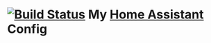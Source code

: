 # [![Build Status](https://travis-ci.org/notoriousbdg/Home-AssistantConfig.svg?branch=master)](https://travis-ci.org/notoriousbdg/Home-AssistantConfig) My [Home Assistant](https://home-assistant.io/) Config
